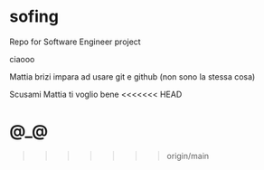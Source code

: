 # sofing
Repo for Software Engineer project

ciaooo

Mattia brizi impara ad usare git e github (non sono la stessa cosa)

Scusami Mattia ti voglio bene
<<<<<<< HEAD

@_@
=======
>>>>>>> origin/main
